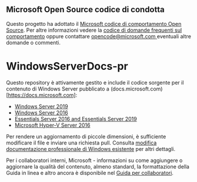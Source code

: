 ## <a name="microsoft-open-source-code-of-conduct"></a>Microsoft Open Source codice di condotta

Questo progetto ha adottato il [Microsoft codice di comportamento Open Source](https://opensource.microsoft.com/codeofconduct/).
Per altre informazioni vedere la [codice di domande frequenti sul comportamento](https://opensource.microsoft.com/codeofconduct/faq/) oppure contattare [ opencode@microsoft.com ](mailto:opencode@microsoft.com) eventuali altre domande o commenti.

# <a name="windowsserverdocs-pr"></a>WindowsServerDocs-pr

Questo repository è attivamente gestito e include il codice sorgente per il contenuto di Windows Server pubblicato a (docs.microsoft.com) [https://docs.microsoft.com]:

- [Windows Server 2019](https://docs.microsoft.com/en-us/windows-server/get-started-19/get-started-19)
- [Windows Server 2016](https://docs.microsoft.com/en-us/windows-server/get-started/server-basics)
- [Essentials Server 2016 and Essentials Server 2019](https://docs.microsoft.com/en-us/windows-server-essentials/get-started/get-started)
- [Microsoft Hyper-V Server 2016](https://docs.microsoft.com/en-us/windows-server/get-started/server-basics)


Per rendere un aggiornamento di piccole dimensioni, è sufficiente modificare il file e inviare una richiesta pull. Consulta [modifica documentazione professionale di Windows esistente](https://docs.microsoft.com/en-us/windows/whats-new/contribute-to-a-topic) per altri dettagli.

Per i collaboratori interni, Microsoft - informazioni su come aggiungere o aggiornare la qualità del contenuto, almeno standard, la formattazione della Guida in linea e altro ancora è disponibile nel [Guida per collaboratori](https://aka.ms/windowsauthoring).


